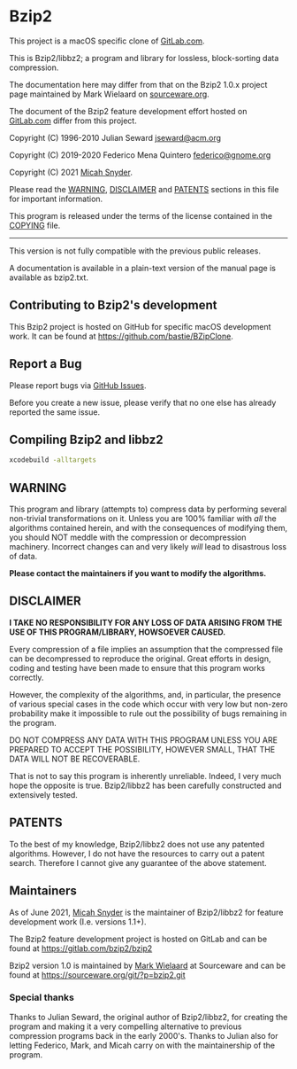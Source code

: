 Bzip2
=====

This project is a macOS specific clone of [GitLab.com](https://gitlab.com/bzip2/bzip2).

This is Bzip2/libbz2; a program and library for lossless, block-sorting data
compression.

The documentation here may differ from that on the Bzip2 1.0.x project page
maintained by Mark Wielaard on [sourceware.org](https://sourceware.org/bzip2/).

The document of the Bzip2 feature development effort hosted on
[GitLab.com](https://gitlab.com/bzip2/bzip2) differ from this project.

Copyright (C) 1996-2010 Julian Seward <jseward@acm.org>

Copyright (C) 2019-2020 Federico Mena Quintero <federico@gnome.org>

Copyright (C) 2021 [Micah Snyder](https://gitlab.com/micahsnyder).

Please read the [WARNING](#warning), [DISCLAIMER](#disclaimer) and
[PATENTS](#patents) sections in this file for important information.

This program is released under the terms of the license contained in the
[COPYING](COPYING) file.

------------------------------------------------------------------

This version is not fully compatible with the previous public releases.

A documentation is available in a plain-text version of the
manual page is available as bzip2.txt.

## Contributing to Bzip2's development

This Bzip2 project is hosted on GitHub for specific macOS development work.
It can be found at https://github.com/bastie/BZipClone.


## Report a Bug

Please report bugs via [GitHub Issues](https://github.com/bastie/BZipClone/issues).

Before you create a new issue, please verify that no one else has already reported the same issue.

## Compiling Bzip2 and libbz2

```sh
xcodebuild -alltargets
```

## WARNING

This program and library (attempts to) compress data by performing several
non-trivial transformations on it. Unless you are 100% familiar with *all* the
algorithms contained herein, and with the consequences of modifying them, you
should NOT meddle with the compression or decompression machinery.
Incorrect changes can and very likely *will* lead to disastrous loss of data.

**Please contact the maintainers if you want to modify the algorithms.**

## DISCLAIMER

**I TAKE NO RESPONSIBILITY FOR ANY LOSS OF DATA ARISING FROM THE USE OF THIS
PROGRAM/LIBRARY, HOWSOEVER CAUSED.**

Every compression of a file implies an assumption that the compressed file can
be decompressed to reproduce the original. Great efforts in design, coding and
testing have been made to ensure that this program works correctly.

However, the complexity of the algorithms, and, in particular, the presence of
various special cases in the code which occur with very low but non-zero
probability make it impossible to rule out the possibility of bugs remaining in
the program.

DO NOT COMPRESS ANY DATA WITH THIS PROGRAM UNLESS YOU ARE PREPARED TO ACCEPT
THE POSSIBILITY, HOWEVER SMALL, THAT THE DATA WILL NOT BE RECOVERABLE.

That is not to say this program is inherently unreliable.
Indeed, I very much hope the opposite is true.
Bzip2/libbz2 has been carefully constructed and extensively tested.

## PATENTS

To the best of my knowledge, Bzip2/libbz2 does not use any patented algorithms.
However, I do not have the resources to carry out a patent search.
Therefore I cannot give any guarantee of the above statement.

## Maintainers

As of June 2021, [Micah Snyder](https://gitlab.com/micahsnyder) is the
maintainer of Bzip2/libbz2 for feature development work (I.e. versions 1.1+).

The Bzip2 feature development project is hosted on GitLab and can be found at
https://gitlab.com/bzip2/bzip2

Bzip2 version 1.0 is maintained by [Mark Wielaard](https://www.klomp.org/mark/)
at Sourceware and can be found at https://sourceware.org/git/?p=bzip2.git

### Special thanks

Thanks to Julian Seward, the original author of Bzip2/libbz2, for creating the
program and making it a very compelling alternative to previous compression
programs back in the early 2000's. Thanks to Julian also for letting Federico,
Mark, and Micah carry on with the maintainership of the program.
